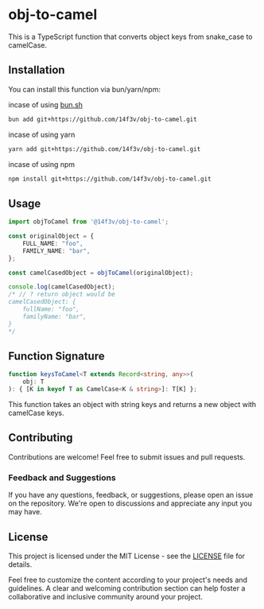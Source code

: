 # obj-to-camel
This is a TypeScript function that converts object keys from snake_case to camelCase.

## Installation

You can install this function via bun/yarn/npm:

incase of using [bun.sh](https://bun.sh)
```bash
bun add git+https://github.com/14f3v/obj-to-camel.git
```


incase of using yarn
```bash
yarn add git+https://github.com/14f3v/obj-to-camel.git
```


incase of using npm
```bash
npm install git+https://github.com/14f3v/obj-to-camel.git
```

## Usage

```typescript
import objToCamel from '@14f3v/obj-to-camel';

const originalObject = {
    FULL_NAME: "foo",
    FAMILY_NAME: "bar",
};

const camelCasedObject = objToCamel(originalObject);

console.log(camelCasedObject);
/* // ? return object would be
camelCasedObject: {
    fullName: "foo",
    familyName: "bar",
}
*/
```

## Function Signature
```typescript
function keysToCamel<T extends Record<string, any>>(
    obj: T
): { [K in keyof T as CamelCase<K & string>]: T[K] };
```
This function takes an object with string keys and returns a new object with camelCase keys.

## Contributing
Contributions are welcome! Feel free to submit issues and pull requests.

### Feedback and Suggestions
If you have any questions, feedback, or suggestions, please open an issue on the repository. We're open to discussions and appreciate any input you may have.

## License
This project is licensed under the MIT License - see the [LICENSE]() file for details.


Feel free to customize the content according to your project's needs and guidelines. A clear and welcoming contribution section can help foster a collaborative and inclusive community around your project.
